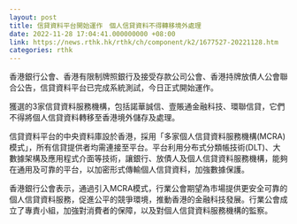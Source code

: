 ```yaml
---
layout: post
title: 信貸資料平台開始運作　個人信貸資料不得轉移境外處理
date: 2022-11-28 17:04:41.000000000 +08:00
link: https://news.rthk.hk/rthk/ch/component/k2/1677527-20221128.htm
categories: rthk
---
```


香港銀行公會、香港有限制牌照銀行及接受存款公司公會、香港持牌放債人公會聯合公告，信貸資料平台已完成系統測試，今日正式開始運作。

獲選的3家信貸資料服務機構，包括諾華誠信、壹賬通金融科技、環聯信貸，它們不得將個人信貸資料轉移至香港境外儲存及處理。

信貸資料平台的中央資料庫設於香港，採用「多家個人信貸資料服務機構(MCRA)模式」，所有信貸提供者均需連接至平台。平台利用分布式分類帳技術(DLT)、大數據架構及應用程式介面等技術，讓銀行、放債人及個人信貸資料服務機構，能夠在通用及可靠的平台，以加密形式傳輸個人信貸資料，加強數據保護。

香港銀行公會表示，通過引入MCRA模式，行業公會期望為市場提供更安全可靠的個人信貸資料服務，促進公平的競爭環境，推動香港的金融科技發展。行業公會成立了專責小組，加強對消費者的保障，以及對個人信貸資料服務機構的監察。
